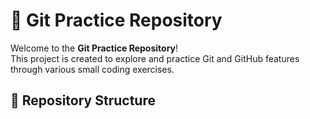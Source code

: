 # 🧪 Git Practice Repository

Welcome to the **Git Practice Repository**!  
This project is created to explore and practice Git and GitHub features through various small coding exercises.

## 📁 Repository Structure

